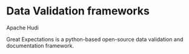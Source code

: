 # Data Validation frameworks

Apache Hudi

Great Expectations is a python-based open-source data validation and documentation framework.

